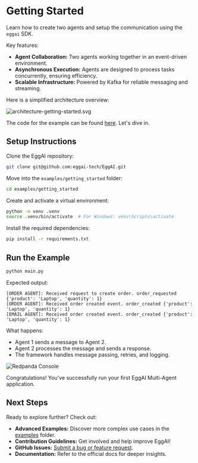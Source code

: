 # Getting Started

Learn how to create two agents and setup the communication using the `eggai` SDK.

Key features:

- **Agent Collaboration:** Two agents working together in an event-driven environment.
- **Asynchronous Execution:** Agents are designed to process tasks concurrently, ensuring efficiency.
- **Scalable Infrastructure:** Powered by Kafka for reliable messaging and streaming.

Here is a simplified architecture overview:

![architecture-getting-started.svg](https://raw.githubusercontent.com/eggai-tech/EggAI/refs/heads/main/docs/docs/assets/architecture-getting-started.svg)

The code for the example can be found [here](https://github.com/eggai-tech/EggAI/tree/main/examples/getting_started). Let's dive in.

## Setup Instructions

Clone the EggAI repository:

```bash
git clone git@github.com:eggai-tech/EggAI.git
```

Move into the `examples/getting_started` folder:

```bash
cd examples/getting_started
```

Create and activate a virtual environment:

```bash
python -m venv .venv
source .venv/bin/activate  # For Windows: venv\Scripts\activate
```

Install the required dependencies:

```bash
pip install -r requirements.txt
```

## Run the Example

```bash
python main.py
```

Expected output:

```
[ORDER AGENT]: Received request to create order. order_requested {'product': 'Laptop', 'quantity': 1}
[ORDER AGENT]: Received order created event. order_created {'product': 'Laptop', 'quantity': 1}
[EMAIL AGENT]: Received order created event. order_created {'product': 'Laptop', 'quantity': 1}
```

What happens:

- Agent 1 sends a message to Agent 2.
- Agent 2 processes the message and sends a response.
- The framework handles message passing, retries, and logging.

<img src="https://raw.githubusercontent.com/eggai-tech/EggAI/refs/heads/main/docs/docs/assets/redpanda-console.png" alt="Redpanda Console"/>

Congratulations! You've successfully run your first EggAI Multi-Agent application.

## Next Steps

Ready to explore further? Check out:

- **Advanced Examples:** Discover more complex use cases in the [examples](https://github.com/eggai-tech/EggAI/tree/main/examples/) folder.
- **Contribution Guidelines:** Get involved and help improve EggAI!
- **GitHub Issues:** [Submit a bug or feature request](https://github.com/eggai-tech/eggai/issues).
- **Documentation:** Refer to the official docs for deeper insights.
